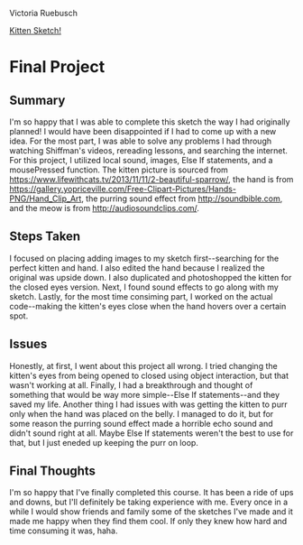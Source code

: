 Victoria Ruebusch

[Kitten Sketch!](https://vruebusch.github.io/120-work/final-project/)

# **Final Project**

## Summary

I'm so happy that I was able to complete this sketch the way I had originally planned! I would have been disappointed if I had to come up with a new idea. For the most part, I was able to solve any problems I had through watching Shiffman's videos, rereading lessons, and searching the internet. For this project, I utilized local sound, images, Else If statements, and a mousePressed function. The kitten picture is sourced from https://www.lifewithcats.tv/2013/11/11/2-beautiful-sparrow/, the hand is from https://gallery.yopriceville.com/Free-Clipart-Pictures/Hands-PNG/Hand_Clip_Art, the purring sound effect from http://soundbible.com, and the meow is from http://audiosoundclips.com/.

## Steps Taken

I focused on placing adding images to my sketch first--searching for the perfect kitten and hand. I also edited the hand because I realized the original was upside down. I also duplicated and photoshopped the kitten for the closed eyes version. Next, I found sound effects to go along with my sketch. Lastly, for the most time consiming part, I worked on the actual code--making the kitten's eyes close when the hand hovers over a certain spot.

## Issues

Honestly, at first, I went about this project all wrong. I tried changing the kitten's eyes from being opened to closed using object interaction, but that wasn't working at all. Finally, I had a breakthrough and thought of something that would be way more simple--Else If statements--and they saved my life. Another thing I had issues with was getting the kitten to purr only when the hand was placed on the belly. I managed to do it, but for some reason the purring sound effect made a horrible echo sound and didn't sound right at all. Maybe Else If statements weren't the best to use for that, but I just eneded up keeping the purr on loop.

## Final Thoughts

I'm so happy that I've finally completed this course. It has been a ride of ups and downs, but I'll definitely be taking experience with me. Every once in a while I would show friends and family some of the sketches I've made and it made me happy when they find them cool. If only they knew how hard and time consuming it was, haha.
